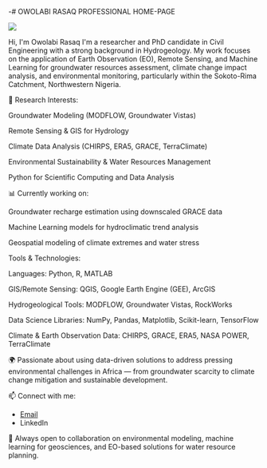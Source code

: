 -# OWOLABI RASAQ PROFESSIONAL HOME-PAGE


![](https://media.licdn.com/dms/image/v2/C4D03AQEJkJGPdDav4g/profile-displayphoto-shrink_200_200/profile-displayphoto-shrink_200_200/0/1599673719773?e=1755734400&v=beta&t=FOvf1XS_5Skv8mbklFa9q6GIL4RTH3f1AQ0qDM3AqOs)

 
 Hi, I'm Owolabi Rasaq
I'm a researcher and PhD candidate in Civil Engineering with a strong background in Hydrogeology. My work focuses on the application of Earth Observation (EO), Remote Sensing, and Machine Learning for groundwater resources assessment, climate change impact analysis, and environmental monitoring, particularly within the Sokoto-Rima Catchment, Northwestern Nigeria.

🔬 Research Interests:

Groundwater Modeling (MODFLOW, Groundwater Vistas)

Remote Sensing & GIS for Hydrology

Climate Data Analysis (CHIRPS, ERA5, GRACE, TerraClimate)

Environmental Sustainability & Water Resources Management

Python for Scientific Computing and Data Analysis

📊 Currently working on:

Groundwater recharge estimation using downscaled GRACE data

Machine Learning models for hydroclimatic trend analysis

Geospatial modeling of climate extremes and water stress

Tools & Technologies:

Languages: Python, R, MATLAB

GIS/Remote Sensing: QGIS, Google Earth Engine (GEE), ArcGIS

Hydrogeological Tools: MODFLOW, Groundwater Vistas, RockWorks

Data Science Libraries: NumPy, Pandas, Matplotlib, Scikit-learn, TensorFlow

Climate & Earth Observation Data: CHIRPS, GRACE, ERA5, NASA POWER, TerraClimate

🌍 Passionate about using data-driven solutions to address pressing environmental challenges in Africa — from groundwater scarcity to climate change mitigation and sustainable development.

📫 Connect with me:

* [Email](owolabi.rr@zchievers.edu.ng)
* LinkedIn



🚀 Always open to collaboration on environmental modeling, machine learning for geosciences, and EO-based solutions for water resource planning.


<!---
georasaq/georasaq is a ✨ special ✨ repository because its `README.md` (this file) appears on your GitHub profile.
You can click the Preview link to take a look at your changes.
--->
